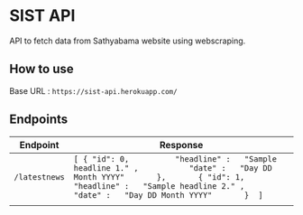 # SIST API
API to fetch data from Sathyabama website using webscraping.

## How to use

Base URL : `https://sist-api.herokuapp.com/`

## Endpoints

| Endpoint    | Response                                                                                                                                                                                                                         |
|-------------|----------------------------------------------------------------------------------------------------------------------------------------------------------------------------------------------------------------------------------|
| `/latestnews` |  `[ { "id": 0,          "headline" :   "Sample headline 1." ,           "date" :   "Day DD Month YYYY"       },       { "id": 1,          "headline" :   "Sample headline 2." ,           "date" :   "Day DD Month YYYY"       }  ]` |
|             |                                                                                                                                                                                                                                  |

